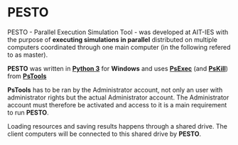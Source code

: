 # PESTO
PESTO - Parallel Execution Simulation Tool - was developed at AIT-IES with the purpose of **executing simulations in parallel** distributed on multiple computers coordinated through one main computer (in the following refered to as master).

**PESTO** was written in [**Python 3**](https://www.python.org/download/releases/3.0/) for **Windows** and uses [**PsExec**](https://docs.microsoft.com/en-us/sysinternals/downloads/psexec) (and [**PsKill**](https://docs.microsoft.com/en-us/sysinternals/downloads/pskill)) from [**PsTools**](https://docs.microsoft.com/en-us/sysinternals/downloads/pstools)

**PsTools** has to be ran by the Administrator account, not only an user with administrator rights but the actual Administrator account. The Administrator account must therefore be activated and access to it is a main requirement to run **PESTO**.

Loading resources and saving results happens through a shared drive. The client computers will be connected to this shared drive by **PESTO**.
